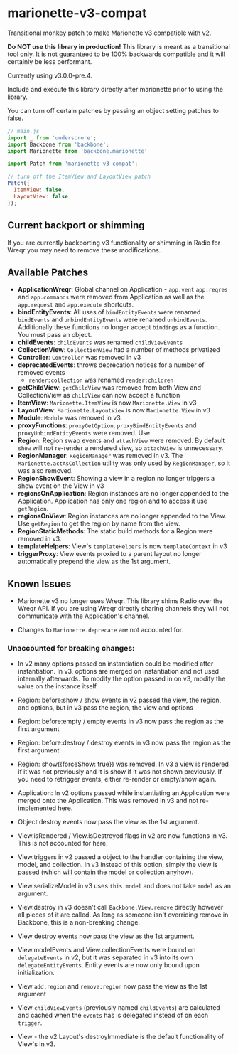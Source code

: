 # marionette-v3-compat
Transitional monkey patch to make Marionette v3 compatible with v2.

**Do NOT use this library in production!** This library is meant as a transitional tool only.
It is not guaranteed to be 100% backwards compatible and it will certainly be less performant.

Currently using v3.0.0-pre.4.

Include and execute this library directly after marionette prior to using the library.

You can turn off certain patches by passing an object setting patches to false.

```js
// main.js
import _ from 'underscrore';
import Backbone from 'backbone';
import Marionette from 'backbone.marionette'

import Patch from 'marionette-v3-compat';

// turn off the ItemView and LayoutView patch
Patch({
  ItemView: false,
  LayoutView: false
});
```

## Current backport or shimming

If you are currently backporting v3 functionality or shimming in Radio for Wreqr you may need to remove these modifications.

## Available Patches

- **ApplicationWreqr**: Global channel on Application - `app.vent` `app.reqres` and `app.commands` were removed from Application as well as the `app.request` and `app.execute` shortcuts.
- **bindEntityEvents**: All uses of `bindEntityEvents` were renamed `bindEvents` and `unbindEntityEvents` were renamed `unbindEvents`. Additionally these functions no longer accept `bindings` as a function. You must pass an object.
- **childEvents**: `childEvents` was renamed `childViewEvents`
- **CollectionView**: `CollectionView` had a number of methods privatized
- **Controller**: `Controller` was removed in v3
- **deprecatedEvents**: throws deprecation notices for a number of removed events
  - `render:collection` was renamed `render:children`
- **getChildView**: `getChildView` was removed from both View and CollectionView as `childView` can now accept a function
- **ItemView**: `Marionette.ItemView` is now `Marionette.View` in v3
- **LayoutView**: `Marionette.LayoutView` is now `Marionette.View` in v3
- **Module**: `Module` was removed in v3
- **proxyFunctions**: `proxyGetOption`, `proxyBindEntityEvents` and `proxyUnbindEntityEvents` were removed. Use
- **Region**: Region swap events and `attachView` were removed. By default `show` will not re-render a rendered view, so `attachView` is unnecessary.
- **RegionManager**: `RegionManager` was removed in v3. The `Marionette.actAsCollection` utility was only used by `RegionManager`, so it was also removed.
- **RegionShowEvent**: Showing a view in a region no longer triggers a show event on the View in v3
- **regionsOnApplication**: Region instances are no longer appended to the Application.  Application has only one region and to access it use `getRegion`.
- **regionsOnView**: Region instances are no longer appended to the View.  Use `getRegion` to get the region by name from the view.
- **RegionStaticMethods**: The static build methods for a Region were removed in v3.
- **templateHelpers**: View's `templateHelpers` is now `templateContext` in v3
- **triggerProxy**: View events proxied to a parent layout no longer automatically prepend the view as the 1st argument.

## Known Issues
- Marionette v3 no longer uses Wreqr.  This library shims Radio over the Wreqr API.  If you are using Wreqr directly sharing channels they will not communicate with the Application's channel.

- Changes to `Marionette.deprecate` are not accounted for.


### Unaccounted for breaking changes:

- In v2 many options passed on instantiation could be modified after instantiation. In v3, options are merged on instantiation and not used internally afterwards. To modify the option passed in on v3, modify the value on the instance itself.

- Region: before:show / show events in v2 passed the view, the region, and options, but in v3 pass the region, the view and options
- Region: before:empty / empty events in v3 now pass the region as the first argument
- Region: before:destroy / destroy events in v3 now pass the region as the first argument
- Region: show({forceShow: true}) was removed. In v3 a view is rendered if it was not previously and it is show if it was not shown previously. If you need to retrigger events, either re-render or empty/show again.

- Application: In v2 options passed while instantiating an Application were merged onto the Application. This was removed in v3 and not re-implemented here.

- Object destroy events now pass the view as the 1st argument.

- View.isRendered / View.isDestroyed flags in v2 are now functions in v3. This is not accounted for here.
- View.triggers in v2 passed a object to the handler containing the view, model, and collection.  In v3 instead of this option, simply the view is passed (which will contain the model or collection anyhow).
- View.serializeModel in v3 uses `this.model` and does not take `model` as an argument.
- View.destroy in v3 doesn't call `Backbone.View.remove` directly however all pieces of it are called.  As long as someone isn't overriding remove in Backbone, this is a non-breaking change.
- View destroy events now pass the view as the 1st argument.
- View.modelEvents and View.collectionEvents were bound on `delegateEvents` in v2, but it was separated in v3 into its own `delegateEntityEvents`.  Entity events are now only bound upon initialization.
- View `add:region` and `remove:region` now pass the view as the 1st argument
- View `childViewEvents` (previously named `childEvents`) are calculated and cached when the `events` has is delegated instead of on each `trigger`.
- View - the v2 Layout's destroyImmediate is the default functionality of View's in v3.

